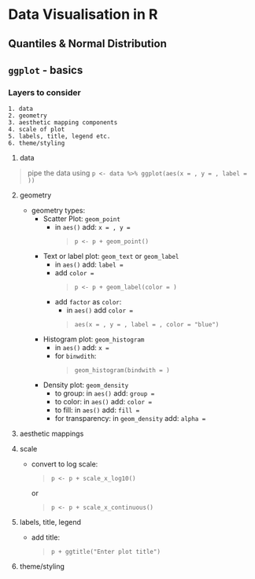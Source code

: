 # Data Visualisation in R
## Quantiles & Normal Distribution

## `ggplot` - basics

### Layers to consider

    1. data
    2. geometry
    3. aesthetic mapping components
    4. scale of plot
    5. labels, title, legend etc.
    6. theme/styling


1. data

> pipe the data using `p <- data %>% ggplot(aes(x = , y = , label = ))`

2. geometry
    * geometry types:
        * Scatter Plot: `geom_point`
            * in `aes()` add: `x = , y = `
                > `p <- p + geom_point()`
        * Text or label plot: `geom_text` or `geom_label`
            * in `aes()` add: `label = ` 
            * add `color =` 
                > `p <- p + geom_label(color = )`
            * add `factor` as `color`:
               * in `aes()` add `color = `
                > `aes(x = , y = , label = , color = "blue")`
        * Histogram plot: `geom_histogram`
            * in `aes()` add: `x = `
            * for `binwdith`:
                > `geom_histogram(bindwith = )`
        * Density plot: `geom_density`
            * to group:     in `aes()` add: `group = `
            * to color:     in `aes()` add: `color = `
            * to fill:      in `aes()` add: `fill = `
            * for transparency: in `geom_density` add: `alpha =`


3. aesthetic mappings

4. scale

    * convert to log scale:
        > `p <- p + scale_x_log10()`

        or

        > `p <- p + scale_x_continuous()`

5. labels, title, legend
    * add title:
        > `p + ggtitle("Enter plot title")`

6. theme/styling



